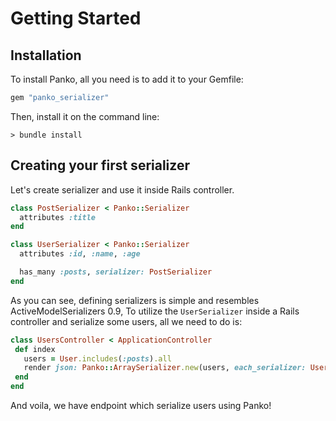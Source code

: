 # Getting Started

## Installation

To install Panko, all you need is to add it to your Gemfile:

```ruby
gem "panko_serializer"
```

Then, install it on the command line:

```
> bundle install
```


## Creating your first serializer

Let's create serializer and use it inside Rails controller.

```ruby
class PostSerializer < Panko::Serializer
  attributes :title
end

class UserSerializer < Panko::Serializer
  attributes :id, :name, :age

  has_many :posts, serializer: PostSerializer
end
```

As you can see, defining serializers is simple and resembles ActiveModelSerializers 0.9,
To utilize the `UserSerializer` inside a Rails controller and serialize some users, all we need to do is:

```ruby
class UsersController < ApplicationController
 def index
   users = User.includes(:posts).all
   render json: Panko::ArraySerializer.new(users, each_serializer: UserSerializer).to_json
 end
end
```

And voila, we have endpoint which serialize users using Panko!

